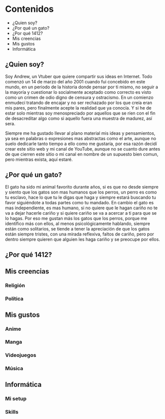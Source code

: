# Contenidos

- ¿Quien soy?
- ¿Por qué un gato?
- ¿Por qué 1412?
- Mis creencias
- Mis gustos
- Informática

## ¿Quien soy?

Soy Andrew, un Vtuber que quiere compartir sus ideas en Internet. Todo comenzó
un 14 de marzo del año 2001 cuando fui concebido en este mundo, en un periodo de
la historia donde pensar por ti mismo, no seguir a la mayoría y cuestionar lo
socialmente aceptado como correcto es visto como un crimen de odio digno de
censura y ostracismo. En un comienzo enmudecí tratando de encajar y no ser
rechazado por los que creía eran mis pares, pero finalmente acepte la realidad
que ya conocía. Y si he de estar solo mientras soy menospreciado por aquellos
que se ríen con el fin de desacreditar algo como si aquello fuera una muestra de
madurez, así sera.

Siempre me ha gustado llevar al plano material mis ideas y pensamientos, ya sea
en palabras o expresiones mas abstractas como el arte, aunque no suelo dedicarle
tanto tiempo a ello como me gustaría, por esa razón decidí crear este sitio web
y mi canal de YouTube, aunque no se cuanto dure antes de que cierren este sitio
o mi canal en nombre de un supuesto bien comun, pero mientras exista, aquí
estaré.

## ¿Por qué un gato?

El gato ha sido mi animal favorito durante años, si es que no desde siempre y
siento que los gatos son mas humanos que los perros, un perro es como tu
esclavo, hace lo que tu le digas que haga y siempre estará buscando tu favor
siguiéndote a todas partes como tu mandado. En cambio el gato es mas
independiente, es mas humano, si no quiere que le hagan cariño no te va a dejar
hacerle cariño y si quiere cariño se va a acercar a ti para que se lo hagas. Por
eso me gustan más los gatos que los perros, porque me identifico más con ellos,
al menos psicológicamente hablando, siempre están como solitarios, se tiende a
tener la apreciación de que los gatos están siempre tristes, con una mirada
reflexiva, faltos de cariño, pero por dentro siempre quieren que alguien les
haga cariño y se preocupe por ellos.

## ¿Por qué 1412?

## Mis creencias

### Religión

### Política

## Mis gustos

### Anime

### Manga

### Videojuegos

### Música

## Informática

### Mi setup

### Skills
